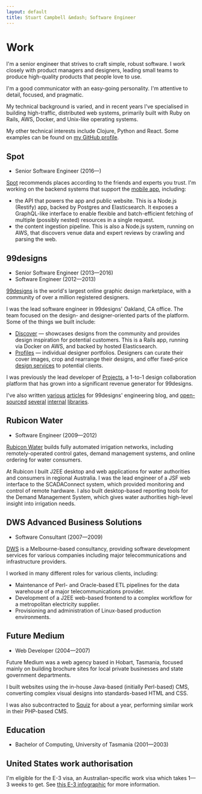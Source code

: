```yaml
---
layout: default
title: Stuart Campbell &mdash; Software Engineer
---
```



# Work

I'm a senior engineer that strives to craft simple, robust software. I work
closely with product managers and designers, leading small teams to produce
high-quality products that people love to use.

I'm a good communicator with an easy-going personality. I'm attentive to detail,
focused, and pragmatic.

My technical background is varied, and in recent years I've specialised in
building high-traffic, distributed web systems, primarily built with Ruby on
Rails, AWS, Docker, and Unix-like operating systems.

My other technical interests include Clojure, Python and React. Some examples
can be found on [my GitHub profile][gh].


## Spot

 * Senior Software Engineer (2016&mdash;)

[Spot][spot] recommends places according to the friends and experts you trust.
I'm working on the backend systems that support the [mobile app][spot-app],
including:

 * the API that powers the app and public website. This is a Node.js (Restify)
   app, backed by Postgres and Elasticsearch. It exposes a GraphQL-like
   interface to enable flexible and batch-efficient fetching of multiple
   (possibly nested) resources in a single request.
 * the content ingestion pipeline. This is also a Node.js system, running on
   AWS, that discovers venue data and expert reviews by crawling and parsing the
   web.

## 99designs

 * Senior Software Engineer (2013&mdash;2016)
 * Software Engineer (2012&mdash;2013)

[99designs][99d] is the world's largest online graphic design marketplace, with
a community of over a million registered designers.

I was the lead software engineer in 99designs' Oakland, CA office. The team
focused on the design- and designer-oriented parts of the platform. Some of the
things we built include:

 * [Discover][99d-discover] &mdash; showcases designs from the community and
   provides design inspiration for potential customers. This is a Rails app,
   running via Docker on AWS, and backed by hosted Elasticsearch.
 * [Profiles][99d-profiles] &mdash; individual designer portfolios. Designers
   can curate their cover images, crop and rearrange their designs, and offer
   fixed-price [design services][99d-services] to potential clients.

I was previously the lead developer of [Projects][99d-projects], a 1-to-1 design
collaboration platform that has grown into a significant revenue generator for
99designs.

I've also written [various][99d-blog1] [articles][99d-blog2] for 99designs'
engineering blog, and [open-sourced][99d-oss1] [several][99d-oss2]
[internal][99d-oss3] [libraries][99d-oss4].


## Rubicon Water

 * Software Engineer (2009&mdash;2012)

[Rubicon Water][rubicon] builds fully automated irrigation networks, including
remotely-operated control gates, demand management systems, and online ordering
for water consumers.

At Rubicon I built J2EE desktop and web applications for water authorities and
consumers in regional Australia. I was the lead engineer of a JSF web interface
to the SCADAConnect system, which provided monitoring and control of remote
hardware. I also built desktop-based reporting tools for the Demand Management
System, which gives water authorities high-level insight into irrigation needs.


## DWS Advanced Business Solutions

 * Software Consultant (2007&mdash;2009)

[DWS][dws] is a Melbourne-based consultancy, providing software development
services for various companies including major telecommunications and
infrastructure providers.

I worked in many different roles for various clients, including:

 * Maintenance of Perl- and Oracle-based ETL pipelines for the data warehouse of
   a major telecommunications provider.
 * Development of a J2EE web-based frontend to a complex workflow for a
   metropolitan electricity supplier.
 * Provisioning and administration of Linux-based production environments.


## Future Medium

 * Web Developer (2004&mdash;2007)

Future Medium was a web agency based in Hobart, Tasmania, focused mainly on
building brochure sites for local private businesses and state government
departments.

I built websites using the in-house Java-based (initially Perl-based) CMS,
converting complex visual designs into standards-based HTML and CSS.

I was also subcontracted to [Squiz][squiz] for about a year, performing similar
work in their PHP-based CMS.


## Education

 * Bachelor of Computing, University of Tasmania (2001&mdash;2003)


## United States work authorisation

I'm eligible for the E-3 visa, an Australian-specific work visa which takes
1&mdash;3 weeks to get. See [this E-3 infographic][e3] for more information.


 [gh]: https://github.com/harto
 [99d]: https://99designs.com/
 [99d-discover]: https://99designs.com/discover
 [99d-profiles]: https://99designs.com/profiles/489015
 [99d-services]: https://99designs.com/profiles/ludibes/services
 [99d-projects]: https://99designs.com/projects
 [99d-blog1]: http://99designs.com/tech-blog/blog/2013/07/01/thumbnailing-with-thumbor/
 [99d-blog2]: http://99designs.com/tech-blog/blog/2013/01/05/github-survivor/
 [99d-oss1]: https://github.com/99designs/phumbor
 [99d-oss2]: https://github.com/99designs/repl-bundle
 [99d-oss3]: https://github.com/99designs/sipht
 [99d-oss4]: https://github.com/99designs/githubsurvivor
 [rubicon]: https://www.rubiconwater.com/
 [dws]: http://www.dws.com.au/
 [spot]: http://spot.com/
 [spot-app]: https://itunes.apple.com/us/app/spot-best-places-according/id1054510328
 [squiz]: https://www.squiz.net/
 [e3]: http://gdaysf.com/wp-content/uploads/2017/02/E3-visa-infographic.png
